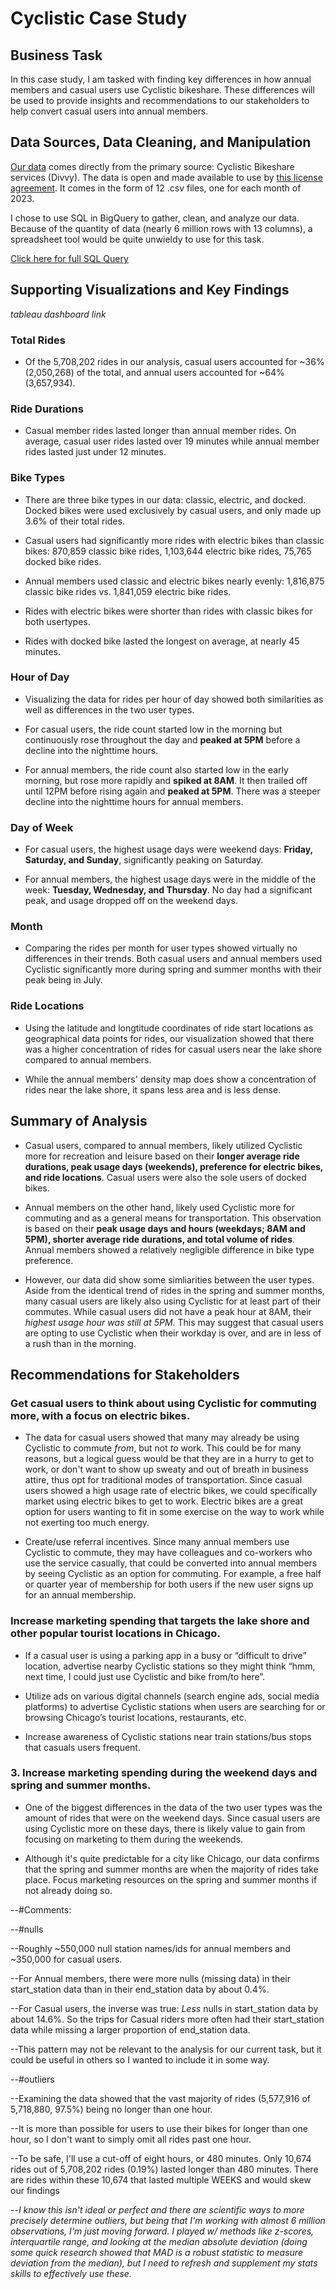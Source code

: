 # Cyclistic Case Study 

## Business Task

  In this case study, I am tasked with finding key differences in how annual members and casual users use Cyclistic bikeshare. These differences will be used to provide insights and recommendations to our stakeholders to help convert casual users into annual members.

  
## Data Sources, Data Cleaning, and Manipulation

 [Our data](https://divvy-tripdata.s3.amazonaws.com/index.html) comes directly from the primary source: Cyclistic Bikeshare services (Divvy). The data is open and made available to use by [this license agreement](https://divvybikes.com/data-license-agreement). It comes in the form of 12 .csv files, one for each month of 2023.

  I chose to use SQL in BigQuery to gather, clean, and analyze our data. Because of the quantity of data (nearly 6 million rows with 13 columns), a spreadsheet tool would be quite unwieldy to use for this task.
  
  [Click here for full SQL Query](https://github.com/TankaJahari/cyclistic.charliesun/blob/main/Data%20Cleaning%20and%20Manipulation.sql)


## Supporting Visualizations and Key Findings

*tableau dashboard link*

### Total Rides

 - Of the 5,708,202 rides in our analysis, casual users accounted for ~36% (2,050,268) of the total, and annual users accounted for ~64% (3,657,934). 

### Ride Durations

 - Casual member rides lasted longer than annual member rides. On average, casual user rides lasted over 19 minutes while annual member rides lasted just under 12 minutes.

### Bike Types

 - There are three bike types in our data: classic, electric, and docked. Docked bikes were used exclusively by casual users, and only made up 3.6% of their total rides. 

 - Casual users had significantly more rides with electric bikes than classic bikes: 870,859 classic bike rides, 1,103,644 electric bike rides, 75,765 docked bike rides.

 - Annual members used classic and electric bikes nearly evenly: 1,816,875 classic bike rides vs. 1,841,059 electric bike rides.

 - Rides with electric bikes were shorter than rides with classic bikes for both usertypes.

 - Rides with docked bike lasted the longest on average, at nearly 45 minutes.

### Hour of Day

 - Visualizing the data for rides per hour of day showed both similarities as well as differences in the two user types.

 - For casual users, the ride count started low in the morning but continuously rose throughout the day and **peaked at 5PM** before a decline into the nighttime hours.

 - For annual members, the ride count also started low in the early morning, but rose more rapidly and **spiked at 8AM**. It then trailed off until 12PM before rising again and **peaked at 5PM**. There was a steeper decline into the nighttime hours for annual members. 


### Day of Week

 - For casual users, the highest usage days were weekend days: **Friday, Saturday, and Sunday**, significantly peaking on Saturday.

 - For annual members, the highest usage days were in the middle of the week: **Tuesday, Wednesday, and Thursday**. No day had a significant peak, and usage dropped off on the weekend days.
 
### Month

 - Comparing the rides per month for user types showed virtually no differences in their trends. Both casual users and annual members used Cyclistic significantly more during spring and summer months with their peak being in July. 


### Ride Locations

 - Using the latitude and longtitude coordinates of ride start locations as geographical data points for rides, our visualization showed that there was a higher concentration of rides for casual users near the lake shore compared to annual members.

 - While the annual members' density map does show a concentration of rides near the lake shore, it spans less area and is less dense.

## Summary of Analysis

 - Casual users, compared to annual members, likely utilized Cyclistic more for recreation and leisure based on their **longer average ride durations, peak usage days (weekends), preference for electric bikes, and ride locations**. Casual users were also the sole users of docked bikes.

 - Annual members on the other hand, likely used Cyclistic more for commuting and as a general means for transportation. This observation is based on their **peak usage days and hours (weekdays; 8AM and 5PM), shorter average ride durations, and total volume of rides**. Annual members showed a relatively negligible difference in bike type preference.


 - However, our data did show some simliarities between the user types. Aside from the identical trend of rides in the spring and summer months, many casual users are likely also using Cyclistic for at least part of their commutes. While casual users did not have a peak hour at 8AM, their *highest usage hour was still at 5PM*. This may suggest that casual users are opting to use Cyclistic when their workday is over, and are in less of a rush than in the morning. 


   
## Recommendations for Stakeholders


### Get casual users to think about using Cyclistic for commuting more, with a focus on electric bikes.

 - The data for casual users showed that many may already be using Cyclistic to commute *from*, but not *to* work. This could be for many reasons, but a logical guess would be that they are in a hurry to get to work, or don't want to show up sweaty and out of breath in business attire, thus opt for traditional modes of transportation. Since casual users showed a high usage rate of electric bikes, we could specifically market using electric bikes to get to work. Electric bikes are a great option for users wanting to fit in some exercise on the way to work while not exerting too much energy. 
   
 - Create/use referral incentives. Since many annual members use Cyclistic to commute, they may have colleagues and co-workers who use the service casually, that could be converted into annual members by seeing Cyclistic as an option for commuting. For example, a free half or quarter year of membership for both users if the new user signs up for an annual membership.


### Increase marketing spending that targets the lake shore and other popular tourist locations in Chicago.

 - If a casual user is using a parking app in a busy or “difficult to drive” location, advertise nearby Cyclistic stations so they might think “hmm, next time, I could just use Cyclistic and bike from/to here”.
   
 - Utilize ads on various digital channels (search engine ads, social media platforms) to advertise Cyclistic stations when users are searching for or browsing Chicago’s tourist locations, restaurants, etc.

 - Increase awareness of Cyclistic stations near train stations/bus stops that casuals users frequent.


### 3. Increase marketing spending during the weekend days and spring and summer months.

 - One of the biggest differences in the data of the two user types was the amount of rides that were on the weekend days. Since casual users are using Cyclistic more on these days, there is likely value to gain from focusing on marketing to them during the weekends.

 - Although it's quite predictable for a city like Chicago, our data confirms that the spring and summer months are when the majority of rides take place. Focus marketing resources on the spring and summer months if not already doing so.
   

--#Comments:

--#nulls

--Roughly ~550,000 null station names/ids for annual members and ~350,000 for casual users. 

--For Annual members, there were more nulls (missing data) in their start_station data than in their end_station data by about 0.4%. 

--For Casual users, the inverse was true: *Less* nulls in start_station data by about 14.6%. So the trips for Casual riders more often had their start_station data while missing a larger proportion of end_station data.

--This pattern may not be relevant to the analysis for our current task, but it could be useful in others so I wanted to include it in some way.


--#outliers


--Examining the data showed that the vast majority of rides (5,577,916 of 5,718,880, 97.5%) being no longer than one hour.

--It is more than possible for users to use their bikes for longer than one hour, so I don't want to simply omit all rides past one hour.

--To be safe, I'll use a cut-off of eight hours, or 480 minutes. Only 10,674 rides out of 5,708,202 rides (0.19%) lasted longer than 480 minutes. There are rides within these 10,674 that lasted multiple WEEKS and would skew our findings 

--*I know this isn't ideal or perfect and there are scientific ways to more precisely determine outliers, but being that I'm working with almost 6 million observations, I'm just moving forward. I played w/ methods like z-scores, interquartile range, and looking at the median absolute deviation (doing some quick research showed that MAD is a robust statistic to measure deviation from the median), but I need to refresh and supplement my stats skills to effectively use these.*

